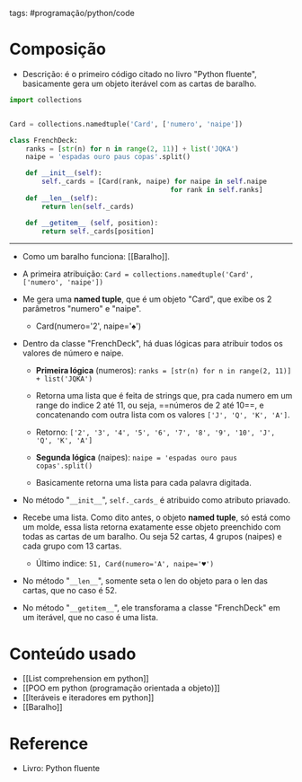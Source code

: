 tags: #programação/python/code 

# Composição
- Descrição: é o primeiro código citado no livro "Python fluente", basicamente gera um objeto iterável com as cartas de baralho.
```Python
import collections


Card = collections.namedtuple('Card', ['numero', 'naipe'])

class FrenchDeck:
    ranks = [str(n) for n in range(2, 11)] + list('JQKA')
    naipe = 'espadas ouro paus copas'.split()

    def __init__(self):
        self._cards = [Card(rank, naipe) for naipe in self.naipe
                                        for rank in self.ranks]
    def __len__(self):
        return len(self._cards)

    def __getitem__ (self, position):
        return self._cards[position]
```
---
- Como um baralho funciona: [[Baralho]].

- A primeira atribuição: `Card = collections.namedtuple('Card', ['numero', 'naipe'])`
- Me gera uma **named tuple**, que é um objeto "Card", que exibe os 2 parâmetros "numero" e "naipe".
	- Card(numero='2', naipe='♠')

- Dentro da classe "FrenchDeck", há duas lógicas para atribuir todos os valores de número e naipe.
	- **Primeira lógica** (numeros): `ranks = [str(n) for n in range(2, 11)] + list('JQKA')`
	- Retorna uma lista que é feita de strings que, pra cada numero em um range do indice 2 até 11, ou seja, ==números de 2 até 10==, e concatenando com outra lista com os valores `['J', 'Q', 'K', 'A']`.
	- Retorno: `['2', '3', '4', '5', '6', '7', '8', '9', '10', 'J', 'Q', 'K', 'A']`

	- **Segunda lógica** (naipes): `naipe = 'espadas ouro paus copas'.split()`
	- Basicamente retorna uma lista para cada palavra digitada.

- No método "`__init__`", `self._cards_` é atribuido como atributo priavado.
- Recebe uma lista. Como dito antes, o objeto **named tuple**, só está como um molde, essa lista retorna exatamente esse objeto preenchido com todas as cartas de um baralho. Ou seja 52 cartas, 4 grupos (naipes) e cada grupo com 13 cartas.
	- Último indice: `51, Card(numero='A', naipe='♥')`

- No método "`__len__`", somente seta o len do objeto para o len das cartas, que no caso é 52.

- No método "`__getitem__`", ele transforama a classe "FrenchDeck" em um iterável, que no caso é uma lista.

# Conteúdo usado
- [[List comprehension em python]]
- [[POO em python (programação orientada a objeto)]]
- [[Iteráveis e iteradores em python]]
- [[Baralho]]

# Reference
- Livro: Python fluente